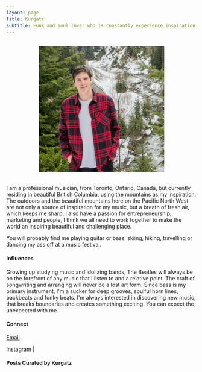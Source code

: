 ```yaml
---
layout: page
title: Kurgatz
subtitle: Funk and soul lover who is constantly experience inspiration for songwriting and creating music
---
```

<br>
<div style="text-align:center">
<img src ="/img/kurgatz.png">
</div>
<br>

I am a professional musician, from Toronto, Ontario, Canada, but currently residing in beautiful British Columbia, using the mountains as my inspiration. The outdoors and the beautiful mountains here on the Pacific North West are not only a source of inspiration for my music, but a breath of fresh air, which keeps me sharp. I also have a passion for entrepreneurship, marketing and people, I think we all need to work together to make the world an inspiring  beautiful and challenging place.  

You will probably find me playing guitar or bass, skiing, hiking, travelling or dancing my ass off at a music festival. 

#### Influences

Growing up studying music and idolizing bands, The Beatles will always be on the forefront of any music that I listen to and a relative point. The craft of songwriting and arranging will never be a lost art form. Since bass is my primary instrument, I'm a sucker for deep grooves, soulful horn lines, backbeats and funky beats. I'm always interested in discovering new music, that breaks boundaries and creates something exciting. You can expect the unexpected with me. 

#### Connect 

<a class="fa fa-envelope-o" href="mailto:akurgatn@gmail.com" target="_blank"> Email</a> |

<a class="fa fa-instagram" href="https://www.instagram.com/a_kurgatz" target="_blank"> Instagram</a> |

#### Posts Curated by Kurgatz
